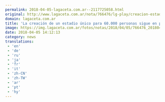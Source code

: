 ```yaml
---
permalink: 2018-04-05-lagaceta.com.ar--2117725058.html
original: http://www.lagaceta.com.ar/nota/766476/lg-play/creacion-estadio-unico-para-60000-personas-sigue-pie-dijo-intendente-banda-rio-sali.html
domain: lagaceta.com.ar
title: 'La creación de un estadio único para 60.000 personas sigue en pie, dijo el intendente de Banda del Río Salí'
image: https://img.lagaceta.com.ar/fotos/notas/2018/04/05/766476_20180405105840.jpg
date: 2018-04-05 14:12:13
category: news
translations: 
 - 'en'
 - 'de'
 - 'ru'
 - 'ja'
 - 'fr'
 - 'it'
 - 'zh-CN'
 - 'zh-TW'
 - 'ar'
 - 'pt'
 - 'hy'
---
```


